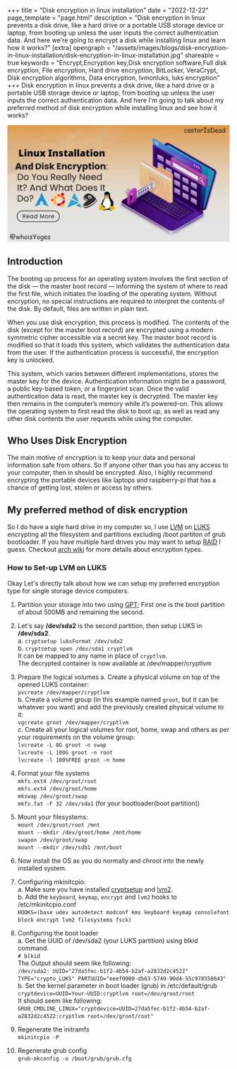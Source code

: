 +++
title = "Disk encryption in linux installation"
date = "2022-12-22"
page_template = "page.html"
description = "Disk encryption in linux prevents a disk drive, like a hard drive or a portable USB storage device or laptop, from booting up unless the user inputs the correct authentication data. And here we're going to encrypt a disk while installing linux and learn how it works?"
[extra]
opengraph = "/assets/images/blogs/disk-encryption-in-linux-installation/disk-encryption-in-linux-installation.jpg"
shareable = true
keywords = "Encrypt,Encryption key,Disk encryption software,Full disk encryption, File encryption, Hard drive encryption, BitLocker, VeraCrypt, Disk encryption algorithms, Data encryption, lvmonluks, luks encryption"
+++
Disk encryption in linux prevents a disk drive, like a hard drive or a portable USB storage device or laptop, from booting up unless the user inputs the correct authentication data. And here I'm going to talk about my preferred method of disk encryption while installing linux and see how it works?
<!-- more -->

![disk-encryption-in-linux-installation](/assets/images/blogs/disk-encryption-in-linux-installation/disk-encryption-in-linux-installation.jpg)

## Introduction

The booting up process for an operating system involves the first section of the disk — the master boot record — informing the system of where to read the first file, which initiates the loading of the operating system. Without encryption, no special instructions are required to interpret the contents of the disk. By default, files are written in plain text.

When you use disk encryption, this process is modified. The contents of the disk (except for the master boot record) are encrypted using a modern symmetric cipher accessible via a secret key. The master boot record is modified so that it loads this system, which validates the authentication data from the user. If the authentication process is successful, the encryption key is unlocked.

This system, which varies between different implementations, stores the master key for the device. Authentication information might be a password, a public key-based token, or a fingerprint scan. Once the valid authentication data is read, the master key is decrypted. The master key then remains in the computer’s memory while it’s powered-on. This allows the operating system to first read the disk to boot up, as well as read any other disk contents the user requests while using the computer.

## Who Uses Disk Encryption

The main motive of encryption is to keep your data and personal information safe from others. So If anyone other than you has any access to your computer, then in should be encrypted. Also, I highly recommend encrypting the portable devices like laptops and raspberry-pi that has a chance of getting lost, stolen or access by others.

## My preferred method of disk encryption

So I do have a sigle hard drive in my computer so, I use [LVM](https://wiki.archlinux.org/title/LVM) on [LUKS](https://wiki.archlinux.org/title/Dm-crypt) encrypting all the filesystem and partitions excluding /boot partiton of grub bootloader. If you have multiple hard drives you may want to setup [RAID](https://wiki.archlinux.org/title/RAID) I guess. Checkout [arch wiki](https://wiki.archlinux.org/title/dm-crypt/Encrypting_an_entire_system) for more details about encryption types.

### How to Set-up LVM on LUKS

Okay Let's directly talk about how we can setup my preferred encryption type for single storage device computers.

1. Partition your storage into two using [GPT](https://wiki.archlinux.org/title/Partitioning#GUID_Partition_Table); First one is the boot partition of about 500MB and remaining the second.

2. Let's say **/dev/sda2** is the second partition, then setup LUKS in **/dev/sda2**.  
    a. `cryptsetup luksFormat /dev/sda2`  
    b. `cryptsetup open /dev/sda1 cryptlvm`  
    It can be mapped to any name in place of `cryptlvm`.  
    The decrypted container is now available at /dev/mapper/cryptlvm

3. Prepare the logical volumes
    a. Create a physical volume on top of the opened LUKS container:  
    `pvcreate /dev/mapper/cryptlvm`  
    b. Create a volume group (in this example named `groot`, but it can be whatever you want) and add the previously created physical volume to it:   
    `vgcreate groot /dev/mapper/cryptlvm`  
    c. Create all your logical volumes for root, home, swap and others as per your requirements on the volume group:  
    `lvcreate -L 8G groot -n swap`  
    `lvcreate -L 100G groot -n root`  
    `lvcreate -l 100%FREE groot -n home`

4. Format your file systems  
    `mkfs.ext4 /dev/groot/root`  
    `mkfs.ext4 /dev/groot/home`  
    `mkswap /dev/groot/swap`  
    `mkfs.fat -F 32 /dev/sda1` (for your bootloader(boot partition))

5. Mount your filesystems:  
    `mount /dev/groot/root /mnt`  
    `mount --mkdir /dev/groot/home /mnt/home`  
    `swapon /dev/groot/swap`  
    `mount --mkdir /dev/sdb1 /mnt/boot`

6. Now install the OS as you do normally and chroot into the newly installed system.

7. Configuring mkinitcpio:  
    a. Make sure you have installed [cryptsetup](https://archlinux.org/packages/core/x86_64/cryptsetup/) and [lvm2](https://archlinux.org/packages/core/x86_64/lvm2/).  
    b. Add the `keyboard`, `keymap`, `encrypt` and `lvm2` hooks to /etc/mkinitcpio.conf  
    `HOOKS=(base udev autodetect modconf kms keyboard keymap consolefont block encrypt lvm2 filesystems fsck)`

8. Configuring the boot loader  
    a. Get the UUID of /dev/sda2 (your LUKS partition) using blkid command.  
    `# blkid`  
    The Output should seem like following:  
    `/dev/sda2: UUID="27da5fec-b1f2-4b54-b2af-a2832d2c4522" TYPE="crypto_LUKS" PARTUUID="eeef0000-db63-5749-90d4-55c978558643"`  
    b. Set the kernel parameter in boot loader (grub) in /etc/default/grub  
    `cryptdevice=UUID=Your-UUID:cryptlvm root=/dev/groot/root`  
    It should seem like following:  
    `GRUB_CMDLINE_LINUX="cryptdevice=UUID=27da5fec-b1f2-4b54-b2af-a2832d2c4522:cryptlvm root=/dev/groot/root"`

9. Regenerate the initramfs  
    `mkinitcpio -P`

10. Regenerate grub config  
    `grub-mkconfig -o /boot/grub/grub.cfg`
